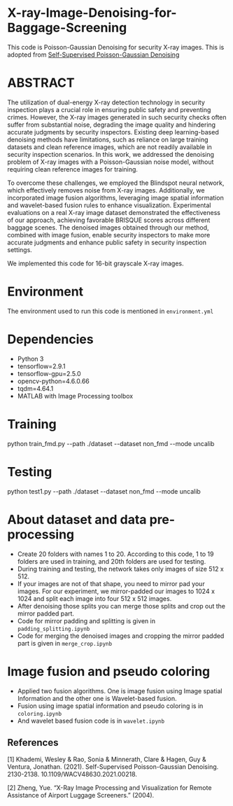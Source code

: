 # X-ray-Image-Denoising-for-Baggage-Screening
This code is Poisson-Gaussian Denoising for security X-ray images. This is adopted from [Self-Supervised Poisson-Gaussian Denoising](https://arxiv.org/abs/2002.09558#:~:text=Self%2Dsupervised%20models%20for%20denoising,such%20as%20low%2Dlight%20microscopy.) 

# ABSTRACT
The utilization of dual-energy X-ray detection technology in security inspection plays a crucial role in ensuring public safety and preventing crimes. However, the X-ray images generated in such security checks often suffer from substantial noise, degrading the image quality and hindering accurate judgments by security inspectors. Existing deep learning-based denoising methods have limitations, such as reliance on large training datasets and clean reference images, which are not readily available in security inspection scenarios. In this work, we addressed the denoising problem of X-ray images with a Poisson-Gaussian noise model, without requiring clean reference images for training.

To overcome these challenges, we employed the Blindspot neural network, which effectively removes noise from X-ray images. Additionally, we incorporated image fusion algorithms, leveraging image spatial information and wavelet-based fusion rules to enhance visualization. Experimental evaluations on a real X-ray image dataset demonstrated the effectiveness of our approach, achieving favorable BRISQUE scores across different baggage scenes. The denoised images obtained through our method, combined with image fusion, enable security inspectors to make more accurate judgments and enhance public safety in security inspection settings.

We implemented this code for 16-bit grayscale X-ray images.

# Environment
The environment used to run this code is mentioned in ```environment.yml```

# Dependencies
- Python 3   
- tensorflow=2.9.1  
- tensorflow-gpu=2.5.0   
- opencv-python=4.6.0.66   
- tqdm=4.64.1
- MATLAB with Image Processing toolbox

# Training 
python train_fmd.py --path ./dataset --dataset non_fmd --mode uncalib
# Testing
python test1.py --path ./dataset --dataset non_fmd --mode uncalib

# About dataset and data pre-processing
- Create 20 folders with names 1 to 20. According to this code, 1 to 19 folders are used in training, and 20th folders are used for testing.
- During training and testing, the network takes only images of size 512 x 512.
- If your images are not of that shape, you need to mirror pad your images. For our experiment, we mirror-padded our images to 1024 x 1024 and split each image into four 512 x 512 images.
- After denoising those splits you can merge those splits and crop out the mirror padded part.
- Code for mirror padding and splitting is given in ```padding_splitting.ipynb```
- Code for merging the denoised images and cropping the mirror padded part is given in ```merge_crop.ipynb```

# Image fusion and pseudo coloring
- Applied two fusion algorithms. One is image fusion using Image spatial Information and the other one is Wavelet-based fusion.
- Fusion using image spatial information and pseudo coloring is in ```coloring.ipynb```
- And wavelet based fusion code is in ```wavelet.ipynb```

## References
<a id="1">[1]</a> 
Khademi, Wesley & Rao, Sonia & Minnerath, Clare & Hagen, Guy & Ventura, Jonathan. (2021). Self-Supervised Poisson-Gaussian Denoising. 2130-2138. 10.1109/WACV48630.2021.00218. 

<a id="1">[2]</a> 
Zheng, Yue. “X-Ray Image Processing and Visualization for Remote Assistance of Airport Luggage Screeners.” (2004).
